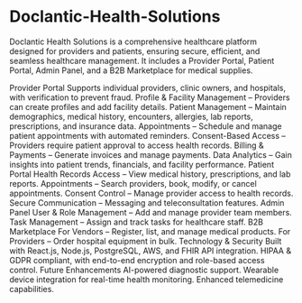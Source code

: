 # Doclantic-Health-Solutions
Doclantic Health Solutions is a comprehensive healthcare platform designed for providers and patients, ensuring secure, efficient, and seamless healthcare management. It includes a Provider Portal, Patient Portal, Admin Panel, and a B2B Marketplace for medical supplies.

Provider Portal
Supports individual providers, clinic owners, and hospitals, with verification to prevent fraud.
Profile & Facility Management – Providers can create profiles and add facility details.
Patient Management – Maintain demographics, medical history, encounters, allergies, lab reports, prescriptions, and insurance data.
Appointments – Schedule and manage patient appointments with automated reminders.
Consent-Based Access – Providers require patient approval to access health records.
Billing & Payments – Generate invoices and manage payments.
Data Analytics – Gain insights into patient trends, financials, and facility performance.
Patient Portal
Health Records Access – View medical history, prescriptions, and lab reports.
Appointments – Search providers, book, modify, or cancel appointments.
Consent Control – Manage provider access to health records.
Secure Communication – Messaging and teleconsultation features.
Admin Panel
User & Role Management – Add and manage provider team members.
Task Management – Assign and track tasks for healthcare staff.
B2B Marketplace
For Vendors – Register, list, and manage medical products.
For Providers – Order hospital equipment in bulk.
Technology & Security
Built with React.js, Node.js, PostgreSQL, AWS, and FHIR API integration.
HIPAA & GDPR compliant, with end-to-end encryption and role-based access control.
Future Enhancements
AI-powered diagnostic support.
Wearable device integration for real-time health monitoring.
Enhanced telemedicine capabilities.
